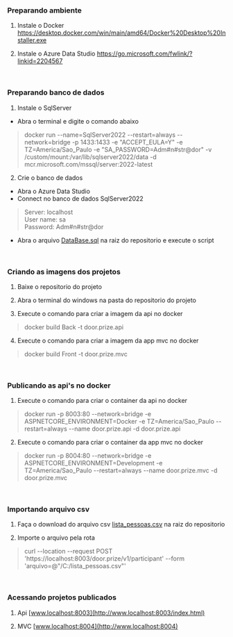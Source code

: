 ### Preparando ambiente

1) Instale o Docker
<https://desktop.docker.com/win/main/amd64/Docker%20Desktop%20Installer.exe>

2) Instale o Azure Data Studio
<https://go.microsoft.com/fwlink/?linkid=2204567>

<br/>

### Preparando banco de dados

1) Instale o SqlServer
* Abra o terminal e digite o comando abaixo
> docker run --name=SqlServer2022 --restart=always --network=bridge -p 1433:1433 -e "ACCEPT_EULA=Y" -e TZ=America/Sao_Paulo -e "SA_PASSWORD=Adm#n#str@dor" -v /custom/mount:/var/lib/sqlserver2022/data -d mcr.microsoft.com/mssql/server:2022-latest

2) Crie o banco de dados
* Abra o Azure Data Studio
* Connect no banco de dados SqlServer2022
> Server: localhost <br/>
> User name: sa <br/>
> Password: Adm#n#str@dor

* Abra o arquivo [DataBase.sql](https://github.com/thiagoautran/Desafio.Sorteio/blob/main/DataBase.sql) na raiz do repositorio e execute o script

<br/>

### Criando as imagens dos projetos

1) Baixe o repositorio do projeto

2) Abra o terminal do windows na pasta do repositorio do projeto

3) Execute o comando para criar a imagem da api no docker
> docker build Back -t door.prize.api

4) Execute o comando para criar a imagem da app mvc no docker
> docker build Front -t door.prize.mvc

<br/>

### Publicando as api's no docker

1) Execute o comando para criar o container da api no docker
> docker run -p 8003:80 --network=bridge -e ASPNETCORE_ENVIRONMENT=Docker -e TZ=America/Sao_Paulo --restart=always --name door.prize.api -d door.prize.api

2) Execute o comando para criar o container da app mvc no docker
> docker run -p 8004:80 --network=bridge -e ASPNETCORE_ENVIRONMENT=Development -e TZ=America/Sao_Paulo --restart=always --name door.prize.mvc -d door.prize.mvc

<br/>

### Importando arquivo csv
1) Faça o download do arquivo csv [lista_pessoas.csv](https://github.com/thiagoautran/Desafio.Sorteio/blob/main/lista_pessoas.csv) na raiz do repositorio

2) Importe o arquivo pela rota
> curl --location --request POST 'https://localhost:8003/door.prize/v1/participant' --form 'arquivo=@"/C:/lista_pessoas.csv"'

<br/>

### Acessando projetos publicados

1) Api [www.localhost:8003](http://www.localhost:8003/index.html)

2) MVC [www.localhost:8004](http://www.localhost:8004)
